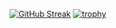 [![GitHub Streak](https://streak-stats.demolab.com?user=joelbrostrom&theme=dark&hide_border=true&exclude_days=Sun%2CSat)](https://git.io/streak-stats)
[![trophy](https://github-profile-trophy.vercel.app/?username=joelbrostrom&rank=-C,-B)](https://github.com/ryo-ma/github-profile-trophy)


<!--
**joelbrostrom/joelbrostrom** is a ✨ _special_ ✨ repository because its `README.md` (this file) appears on your GitHub profile.

Here are some ideas to get you started:

- 🔭 I’m currently working on ...
- 🌱 I’m currently learning ...
- 👯 I’m looking to collaborate on ...
- 🤔 I’m looking for help with ...
- 💬 Ask me about ...
- 📫 How to reach me: ...
- 😄 Pronouns: ...
- ⚡ Fun fact: ...
-->
